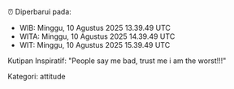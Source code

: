 ⏰ Diperbarui pada:
- WIB: Minggu, 10 Agustus 2025 13.39.49 UTC
- WITA: Minggu, 10 Agustus 2025 14.39.49 UTC
- WIT: Minggu, 10 Agustus 2025 15.39.49 UTC

Kutipan Inspiratif:
"People say me bad, trust me i am the worst!!!"


Kategori: attitude

